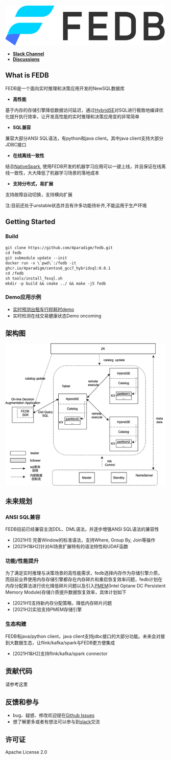 ![](images/fedb_black.png)

- [**Slack Channel**](https://hybridsql-ws.slack.com/archives/C01R7L7AL3W)
- [**Discussions**](https://github.com/4paradigm/fedb/discussions)

## What is FEDB

FEDB是一个面向实时推理和决策应用开发的NewSQL数据库

- __高性能__

基于内存的存储引擎降低数据访问延迟，通过[HybridSE](https://github.com/4paradigm/HybridSE)对SQL进行极致地编译优化提升执行效率，让开发高性能的实时推理和决策应用变的非常简单

- __SQL兼容__

兼容大部分ANSI SQL语法，有python和java client。其中java client支持大部分JDBC接口

* __在线离线一致性__

结合[NativeSpark](https://github.com/4paradigm/NativeSpark), 使用FEDB开发的机器学习应用可以一键上线，并且保证在线离线一致性，大大降低了机器学习场景的落地成本

* __支持分布式，易扩展__

支持故障自动切换，支持横向扩展

注:目前还处于unstable状态并且有许多功能待补齐,不能运用于生产环境

## Getting Started

### Build

```
git clone https://github.com/4paradigm/fedb.git
cd fedb
git submodule update --init
docker run -v \`pwd\`:/fedb -it ghcr.io/4paradigm/centos6_gcc7_hybridsql:0.0.1
cd /fedb
sh tools/install_fesql.sh
mkdir -p build && cmake ../ && make -j5 fedb
```

### Demo应用示例

* [实时预测出租车行程耗时demo](https://github.com/4paradigm/DemoApps/tree/main/predict-taxi-trip-duration)
* 实时检测在线交易健康状态Demo oncoming

## 架构图

![架构图](images/fedb_arch.png)  

## 未来规划

### ANSI SQL兼容

FEDB目前已经兼容主流DDL、DML语法，并逐步增强ANSI SQL语法的兼容性

* [2021H1] 完善Window的标准语法，支持Where, Group By, Join等操作
* [2021H1&H2]针对AI场景扩展特有的语法特性和UDAF函数

### 功能/性能提升

为了满足实时推理与决策场景的高性能需求，fedb选择内存作为存储引擎介质，而目前业界使用内存存储引擎都存在内存碎片和重启恢复效率问题，fedb计划在内存分配算法进行优化降低碎片问题以及引入[PMEM](https://www.intel.com/content/www/us/en/architecture-and-technology/optane-dc-persistent-memory.html)(Intel Optane DC Persistent Memory Module)存储介质提升数据恢复效率，具体计划如下

* [2021H1]支持新内存分配策略，降低内存碎片问题
* [2021H2]实验支持PMEM存储引擎

### 生态构建
FEDB有java/python client，java client支持jdbc接口的大部分功能。未来会对接到大数据生态，让flink/kafka/spark与FEDB更方便集成

* [2021H1&H2]支持flink/kafka/spark connector

## 贡献代码
请参考这里

## 反馈和参与
* bug、疑惑、修改欢迎提在[Github Issues](https://github.com/4paradigm/fedb/issues/new)
* 想了解更多或者有想法可以参与到[slack](https://hybridsql-ws.slack.com/archives/C01R7L7AL3W)交流

## 许可证
Apache License 2.0
